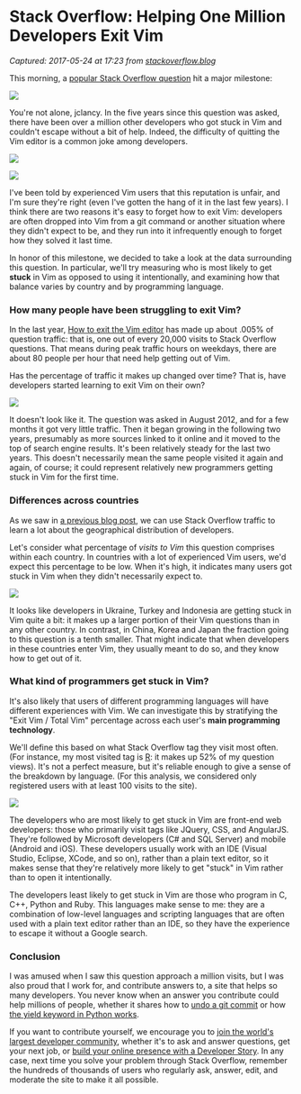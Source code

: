 # Stack Overflow: Helping One Million Developers Exit Vim

_Captured: 2017-05-24 at 17:23 from [stackoverflow.blog](https://stackoverflow.blog/2017/05/23/stack-overflow-helping-one-million-developers-exit-vim/)_

This morning, a [popular Stack Overflow question](https://stackoverflow.com/questions/11828270/how-to-exit-the-vim-editor) hit a major milestone:

![](https://zgab33vy595fw5zq-zippykid.netdna-ssl.com/wp-content/uploads/2017/05/exitvim.png)

You're not alone, jclancy. In the five years since this question was asked, there have been over a million other developers who got stuck in Vim and couldn't escape without a bit of help. Indeed, the difficulty of quitting the Vim editor is a common joke among developers.

![](https://zgab33vy595fw5zq-zippykid.netdna-ssl.com/wp-content/uploads/2017/05/practicaldev-1.jpg)

![](https://zgab33vy595fw5zq-zippykid.netdna-ssl.com/wp-content/uploads/2017/05/meme.jpeg)

I've been told by experienced Vim users that this reputation is unfair, and I'm sure they're right (even I've gotten the hang of it in the last few years). I think there are two reasons it's easy to forget how to exit Vim: developers are often dropped into Vim from a git command or another situation where they didn't expect to be, and they run into it infrequently enough to forget how they solved it last time.

In honor of this milestone, we decided to take a look at the data surrounding this question. In particular, we'll try measuring who is most likely to get **stuck** in Vim as opposed to using it intentionally, and examining how that balance varies by country and by programming language.

### How many people have been struggling to exit Vim?

In the last year, [How to exit the Vim editor](http://stackoverflow.com/questions/11828270/how-to-exit-the-vim-editor) has made up about .005% of question traffic: that is, one out of every 20,000 visits to Stack Overflow questions. That means during peak traffic hours on weekdays, there are about 80 people per hour that need help getting out of Vim.

Has the percentage of traffic it makes up changed over time? That is, have developers started learning to exit Vim on their own?

![](https://zgab33vy595fw5zq-zippykid.netdna-ssl.com/wp-content/uploads/2017/05/exit_vim_over_time-1-1200x1200.png)

It doesn't look like it. The question was asked in August 2012, and for a few months it got very little traffic. Then it began growing in the following two years, presumably as more sources linked to it online and it moved to the top of search engine results. It's been relatively steady for the last two years. This doesn't necessarily mean the same people visited it again and again, of course; it could represent relatively new programmers getting stuck in Vim for the first time.

### Differences across countries

As we saw in [a previous blog post](https://stackoverflow.blog/2016/11/30/how-do-developers-in-new-york-san-francisco-london-and-bangalore-differ/), we can use Stack Overflow traffic to learn a lot about the geographical distribution of developers.

Let's consider what percentage of _visits to Vim_ this question comprises within each country. In countries with a lot of experienced Vim users, we'd expect this percentage to be low. When it's high, it indicates many users got stuck in Vim when they didn't necessarily expect to.

![](https://zgab33vy595fw5zq-zippykid.netdna-ssl.com/wp-content/uploads/2017/05/country_stuck_vim-1-2-1200x1200.png)

It looks like developers in Ukraine, Turkey and Indonesia are getting stuck in Vim quite a bit: it makes up a larger portion of their Vim questions than in any other country. In contrast, in China, Korea and Japan the fraction going to this question is a tenth smaller. That might indicate that when developers in these countries enter Vim, they usually meant to do so, and they know how to get out of it.

### What kind of programmers get stuck in Vim?

It's also likely that users of different programming languages will have different experiences with Vim. We can investigate this by stratifying the "Exit Vim / Total Vim" percentage across each user's **main programming technology**.

We'll define this based on what Stack Overflow tag they visit most often. (For instance, my most visited tag is [R](https://stackoverflow.com/questions/tagged/r): it makes up 52% of my question views). It's not a perfect measure, but it's reliable enough to give a sense of the breakdown by language. (For this analysis, we considered only registered users with at least 100 visits to the site).

![](https://zgab33vy595fw5zq-zippykid.netdna-ssl.com/wp-content/uploads/2017/05/exit_vim_by_language-1-3-1200x1200.png)

The developers who are most likely to get stuck in Vim are front-end web developers: those who primarily visit tags like JQuery, CSS, and AngularJS. They're followed by Microsoft developers (C# and SQL Server) and mobile (Android and iOS). These developers usually work with an IDE (Visual Studio, Eclipse, XCode, and so on), rather than a plain text editor, so it makes sense that they're relatively more likely to get "stuck" in Vim rather than to open it intentionally.

The developers least likely to get stuck in Vim are those who program in C, C++, Python and Ruby. This languages make sense to me: they are a combination of low-level languages and scripting languages that are often used with a plain text editor rather than an IDE, so they have the experience to escape it without a Google search.

### Conclusion

I was amused when I saw this question approach a million visits, but I was also proud that I work for, and contribute answers to, a site that helps so many developers. You never know when an answer you contribute could help millions of people, whether it shares how to [undo a git commit](https://stackoverflow.com/questions/927358/how-to-undo-last-commits-in-git) or how [the yield keyword in Python works](https://stackoverflow.com/questions/231767/what-does-the-yield-keyword-do-in-python).

If you want to contribute yourself, we encourage you to [join the world's largest developer community](https://stackoverflow.com/users/login?utm_source=so-owned&utm_medium=blog&utm_campaign=gen-blog&utm_content=blog-link), whether it's to ask and answer questions, get your next job, or [build your online presence with a Developer Story](https://stackoverflow.blog/2016/10/11/bye-bye-bullets-the-stack-overflow-developer-story-is-the-new-technical-resume/). In any case, next time you solve your problem through Stack Overflow, remember the hundreds of thousands of users who regularly ask, answer, edit, and moderate the site to make it all possible.
